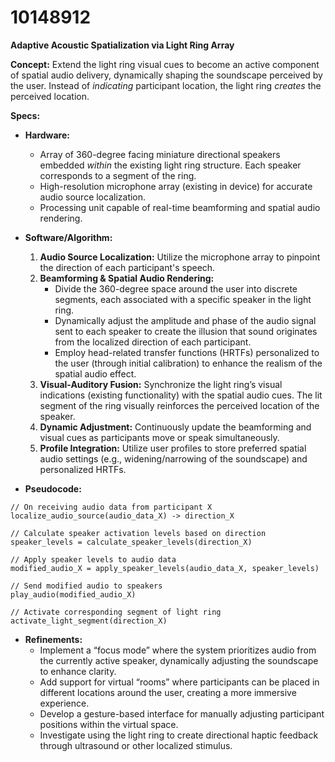 # 10148912

**Adaptive Acoustic Spatialization via Light Ring Array**

**Concept:** Extend the light ring visual cues to become an active component of spatial audio delivery, dynamically shaping the soundscape perceived by the user. Instead of *indicating* participant location, the light ring *creates* the perceived location.

**Specs:**

*   **Hardware:**
    *   Array of 360-degree facing miniature directional speakers embedded *within* the existing light ring structure. Each speaker corresponds to a segment of the ring.
    *   High-resolution microphone array (existing in device) for accurate audio source localization.
    *   Processing unit capable of real-time beamforming and spatial audio rendering.

*   **Software/Algorithm:**
    1.  **Audio Source Localization:** Utilize the microphone array to pinpoint the direction of each participant's speech.
    2.  **Beamforming & Spatial Audio Rendering:**
        *   Divide the 360-degree space around the user into discrete segments, each associated with a specific speaker in the light ring.
        *   Dynamically adjust the amplitude and phase of the audio signal sent to each speaker to create the illusion that sound originates from the localized direction of each participant.
        *   Employ head-related transfer functions (HRTFs) personalized to the user (through initial calibration) to enhance the realism of the spatial audio effect.
    3.  **Visual-Auditory Fusion:** Synchronize the light ring’s visual indications (existing functionality) with the spatial audio cues. The lit segment of the ring visually reinforces the perceived location of the speaker.
    4.  **Dynamic Adjustment:** Continuously update the beamforming and visual cues as participants move or speak simultaneously.
    5.  **Profile Integration:** Utilize user profiles to store preferred spatial audio settings (e.g., widening/narrowing of the soundscape) and personalized HRTFs.

*   **Pseudocode:**

```
// On receiving audio data from participant X
localize_audio_source(audio_data_X) -> direction_X

// Calculate speaker activation levels based on direction
speaker_levels = calculate_speaker_levels(direction_X)

// Apply speaker levels to audio data
modified_audio_X = apply_speaker_levels(audio_data_X, speaker_levels)

// Send modified audio to speakers
play_audio(modified_audio_X)

// Activate corresponding segment of light ring
activate_light_segment(direction_X)
```

*   **Refinements:**
    *   Implement a “focus mode” where the system prioritizes audio from the currently active speaker, dynamically adjusting the soundscape to enhance clarity.
    *   Add support for virtual “rooms” where participants can be placed in different locations around the user, creating a more immersive experience.
    *   Develop a gesture-based interface for manually adjusting participant positions within the virtual space.
    *   Investigate using the light ring to create directional haptic feedback through ultrasound or other localized stimulus.